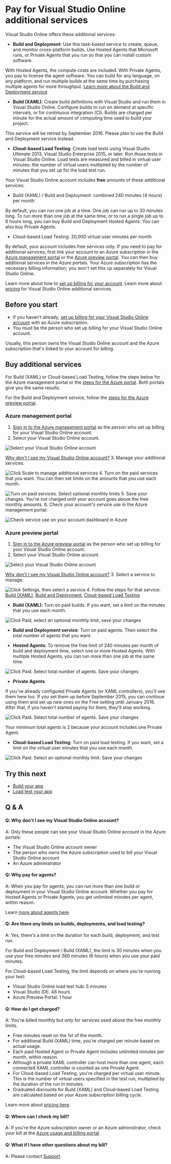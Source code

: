 
# Pay for Visual Studio Online additional services


Visual Studio Online offers these additional services:


- **Build and Deployment**: Use this task-based service to create, queue, 
and monitor cross-platform builds. Use Hosted Agents that Microsoft runs, 
or Private Agents that you run so that you can install custom software.



With Hosted Agents, the compute costs are included. With Private Agents, 
you pay to license the agent software. You can build for any language, 
on any platform, and run multiple builds at the same time by purchasing
multiple agents for more throughput. 
[Learn more about the Build and Deployment service](https://www.visualstudio.com/products/build-pricing-vs)
- **Build (XAML)**: Create build definitions with Visual Studio
and run them in Visual Studio Online. Configure builds to run on demand 
at specific intervals, or for continuous integration (CI). Builds are
charged per minute for the actual amount of computing time used to
build your project.



This service will be retired by September 2016. Please plan
to use the Build and Deployment service instead.
- **Cloud-based Load Testing**: Create load tests using Visual Studio Ultimate 2013, 
Visual Studio Enterprise 2015, or later. Run those tests in Visual Studio Online. 
Load tests are measured and billed in virtual user minutes: the number of virtual users 
multiplied by the number of minutes that you set up for the load test run.


Your Visual Studio Online account includes **free** amounts of these additional services:


- Build (XAML) / Build and Deployment: combined 240 minutes (4 hours) per month



By default, you can run one job at a time. One job can run up to 30 minutes long. 
To run more than one job at the same time, or to run a single job up to 6 hours long, 
you can buy Build and Deployment Hosted Agents. You can also buy Private Agents.
- Cloud-based Load Testing: 20,000 virtual user minutes per month


By default, your account includes free services only. 
If you need to pay for additional services, first link your account 
to an Azure subscription in the
[Azure management portal](https://manage.windowsazure.com/) 
or the [Azure preview portal](https://portal.azure.com). 
You can then buy additional services in the Azure portals. 
Your Azure subscription has the necessary billing information; 
you won't set this up separately for Visual Studio Online.



Learn more about how to
[set up billing for your account](https://www.visualstudio.com/get-started/setup/set-up-billing-for-your-account-vs). Learn more about 
[pricing](https://www.visualstudio.com/pricing/visual-studio-online-pricing-vs)
for Visual Studio Online additional services.


## Before you start

- If you haven't already, 
[set up billing for your Visual Studio Online account](https://www.visualstudio.com/get-started/setup/set-up-billing-for-your-account-vs) 
with an Azure subscription.
- You must be the person who set up billing for your Visual Studio Online account.



Usually, this person owns the Visual Studio Online account and the Azure subscription
that's linked to your account for billing.

## Buy additional services


For Build (XAML) or Cloud-based Load Testing, 
follow the steps below for the Azure management portal 
or the [steps for the Azure portal](https://www.visualstudio.com/get-started/setup/get-more-build-or-load-testing-vs#AzurePortal).
Both portals give you the same results.



For the Build and Deployment service, 
follow the [steps for the Azure preview portal](https://www.visualstudio.com/get-started/setup/get-more-build-or-load-testing-vs#AzurePortal).


### Azure management portal

1. [Sign in to the Azure management portal](https://manage.windowsazure.com/) 
as the person who set up billing for your Visual Studio Online account.
2. Select your Visual Studio Online account.



![Select your Visual Studio Online account](./media/get-more-build-or-load-testing-vs/AzureChooseLinkedAccount.png)



[Why don't I see my Visual Studio Online account?](https://www.visualstudio.com/get-started/setup/get-more-build-or-load-testing-vs#WhyNoVSOAccount)
3. Manage your additional services.



![Click Scale to manage additional services](./media/get-more-build-or-load-testing-vs/AzureScaleLicensesResources.png)
4. Turn on the paid services that you want. 
You can then set limits on the amounts that you use each month.



![Turn on paid services. Select optional monthly limits](./media/get-more-build-or-load-testing-vs/AzureManageResources.png)
5. Save your changes. You're not charged until your account 
goes above the free monthly amounts.
6. Check your account's service use in the Azure management portal:



![Check service use on your account dashboard in Azure](./media/get-more-build-or-load-testing-vs/AzureDashboard.png)





### Azure preview portal

1. [Sign in to the Azure preview portal](https://portal.azure.com/) 
as the person who set up billing for your Visual Studio Online account.
2. Select your Visual Studio Online account.



![Select your Visual Studio Online account](./media/get-more-build-or-load-testing-vs/AP_VSO_SelectLinkedAccount.png)



[Why don't I see my Visual Studio Online account?](https://www.visualstudio.com/get-started/setup/get-more-build-or-load-testing-vs#WhyNoVSOAccount)
3. Select a service to manage.



![Click Settings, then select a service](./media/get-more-build-or-load-testing-vs/AP_VSO_ManageServices.png)
4. Follow the steps for that service: [Build (XAML)](https://www.visualstudio.com/get-started/setup/get-more-build-or-load-testing-vs#buildXaml), [Build and Deployment](https://www.visualstudio.com/get-started/setup/get-more-build-or-load-testing-vs#buildDeploy), [Cloud-based Load Testing](https://www.visualstudio.com/get-started/setup/get-more-build-or-load-testing-vs#cloudLT)






 - **Build (XAML)**: Turn on paid builds. If you want, set a limit on the minutes that you use each month.



![Click Paid, select an optional monthly limit, save your changes](./media/get-more-build-or-load-testing-vs/AP_VSO_PaidXAMLBuilds.png)





 - **Build and Deployment service**: Turn on paid agents. Then select the total number of agents that you want.


  - **Hosted Agents**: To remove the free limit of 240 minutes per month of build and deployment time, 
select one or more Hosted Agents. With multiple Hosted Agents, you can run more than one job at the same time.



![Click Paid. Select total number of agents. Save your changes](./media/get-more-build-or-load-testing-vs/AP_VSO_PaidHostedAgents.png)
  - **Private Agents**



If you've already configured Private Agents (or XAML controllers), 
you'll see them here too. If you set them up before September 2015,
you can continue using them and set up new ones on the Free setting until January 2016.
After that, if you haven't started paying for them, they'll stop working.



![Click Paid. Select total number of agents. Save your changes](./media/get-more-build-or-load-testing-vs/AP_VSO_PaidPrivateAgents.png)



Your minimum total agents is 2 because your account includes one Private Agent.





 - **Cloud-based Load Testing**: Turn on paid load testing. If you want, set a limit on the virtual 
user minutes that you use each month.



![Click Paid. Select an optional monthly limit. Save your changes](./media/get-more-build-or-load-testing-vs/AP_VSO_PaidCloudLoadTesting.png)

## Try this next

- [Build your app](https://www.visualstudio.com/get-started/build/build-your-app-vs)
- [Load test your app](https://www.visualstudio.com/get-started/test/load-test-your-app-vs)

## Q &amp; A

#### Q:  Why don't I see my Visual Studio Online account?


A:  Only these people can see your Visual Studio Online account in the Azure portals:


- The Visual Studio Online account owner
- The person who owns the Azure subscription used to bill your Visual Studio Online account
- An Azure administrator

#### Q:    Why pay for agents?


A:    When you pay for agents, you can run more than one build or deployment 
in your Visual Studio Online account. Whether you pay for Hosted Agents or Private Agents, 
you get unlimited minutes per agent, within reason.



Learn [more about agents here](https://www.visualstudio.com/products/build-pricing-vs).


#### Q: Are there any limits on builds, deployments, and load testing?


A: Yes, there's a limit on the duration for each build, deployment, and test run.



For Build and Deployment / Build (XAML), the limit is 30 minutes when you use your 
free minutes and 360 minutes (6 hours) when you use your paid minutes.



For Cloud-based Load Testing, the limit depends on where you're running your test:


- Visual Studio Online load test hub: 5 minutes
- Visual Studio IDE: 48 hours
- Azure Preview Portal: 1 hour

#### Q:    How do I get charged?


A:    You're billed monthly but only for services used above the free monthly limits.


- Free minutes reset on the 1st of the month.
- For additional Build (XAML) time, you're charged per minute based on actual usage.
- Each paid Hosted Agent or Private Agent includes unlimited minutes per month, within reason.
- Although a private XAML controller can host more than one agent,
each connected XAML controller is counted as one Private Agent.
- For Cloud-based Load Testing, you're charged per virtual user minute. 
This is the number of virtual users specified in the test run, 
multiplied by the duration of the run in minutes.
- Graduated discounts for Build (XAML) and Cloud-based Load Testing 
are calculated based on your Azure subscription billing cycle.


Learn more about [pricing here](https://www.visualstudio.com/pricing/visual-studio-online-pricing-vs).


#### Q:    Where can I check my bill?


A:    If you're the Azure subscription owner or an Azure administrator, 
check your bill at the [Azure usage and billing portal](https://account.windowsazure.com/Subscriptions).


#### Q:    What if I have other questions about my bill?


A:    Please contact [Support](https://azure.microsoft.com/en-us/support/options/).
